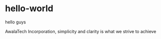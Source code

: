 # hello-world

hello guys

AwalaTech Incorporation, simplicity and clarity is what we strive to achieve
